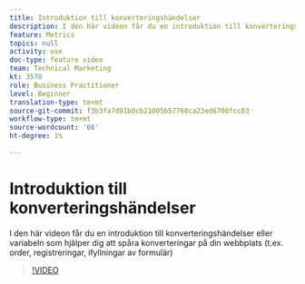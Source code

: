 ```yaml
---
title: Introduktion till konverteringshändelser
description: I den här videon får du en introduktion till konverteringshändelser eller variabeln som hjälper dig att spåra konverteringar på din webbplats (t.ex. order, registreringar, ifyllningar av formulär)
feature: Metrics
topics: null
activity: use
doc-type: feature video
team: Technical Marketing
kt: 3578
role: Business Practitioner
level: Beginner
translation-type: tm+mt
source-git-commit: f3b3fa7d91b0cb21005b57768ca23ed6700fcc03
workflow-type: tm+mt
source-wordcount: '66'
ht-degree: 1%

---
```



# Introduktion till konverteringshändelser

I den här videon får du en introduktion till konverteringshändelser eller variabeln som hjälper dig att spåra konverteringar på din webbplats (t.ex. order, registreringar, ifyllningar av formulär)

>[!VIDEO](https://video.tv.adobe.com/v/28764/?quality=12)
